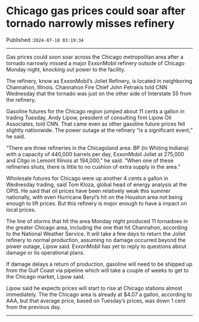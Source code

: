 # Chicago gas prices could soar after tornado narrowly misses refinery

Published :`2024-07-18 03:19:34`

---

Gas prices could soon soar across the Chicago metropolitan area after a tornado narrowly missed a major ExxonMobil refinery outside of Chicago Monday night, knocking out power to the facility.

The refinery, know as ExxonMobil’s Joliet Refinery, is located in neighboring Channahon, Illinois. Channahon Fire Chief John Petrakis told CNN Wednesday that the tornado was just on the other side of Interstate 55 from the refinery.

Gasoline futures for the Chicago region jumped about 11 cents a gallon in trading Tuesday, Andy Lipow, president of consulting firm Lipow Oil Associates, told CNN. That came even as other gasoline future prices fell slightly nationwide. The power outage at the refinery “is a significant event,” he said.

“There are three refineries in the Chicagoland area: BP (in Whiting Indiana) with a capacity of 440,000 barrels per day, ExxonMobil Joliet at 275,000 and Citgo in Lemont Illinois at 194,000,” he said. “When one of these refineries shuts, there is little to no cushion of extra supply in the area.”

Wholesale futures for Chicago were up another 4 cents a gallon in Wednesday trading, said Tom Kloza, global head of energy analysis at the OPIS. He said that oil prices have been relatively weak this summer nationally, with even Hurricane Beryl’s hit on the Houston area not being enough to lift prices. But this refinery is major enough to have a impact on local prices.

The line of storms that hit the area Monday night produced 11 tornadoes in the greater Chicago area, including the one that hit Channahon, according to the National Weather Service. It will take a few days to return the Joliet refinery to normal production, assuming no damage occurred beyond the power outage, Lipow said. ExxonMobil has yet to reply to questions about damage or its operational plans.

If damage delays a return of production, gasoline will need to be shipped up from the Gulf Coast via pipeline which will take a couple of weeks to get to the Chicago market, Lipow said.

Lipow said he expects prices will start to rise at Chicago stations almost immediately. The the Chicago area is already at $4.07 a gallon, according to AAA, but that average price, based on Tuesday’s prices, was down 1 cent from the previous day.

---

